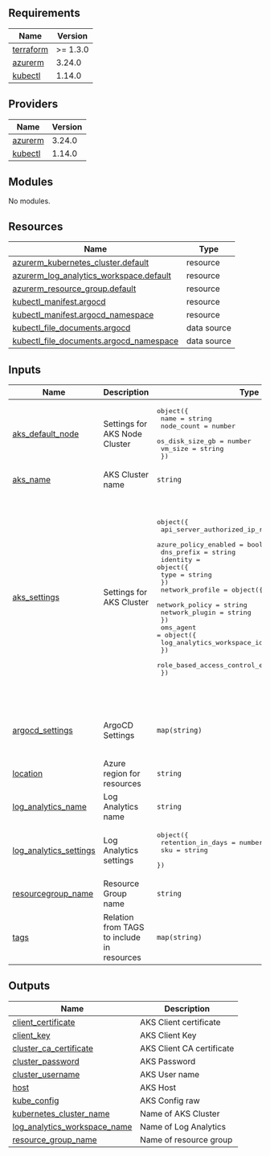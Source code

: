 ## Requirements

| Name | Version |
|------|---------|
| <a name="requirement_terraform"></a> [terraform](#requirement\_terraform) | >= 1.3.0 |
| <a name="requirement_azurerm"></a> [azurerm](#requirement\_azurerm) | 3.24.0 |
| <a name="requirement_kubectl"></a> [kubectl](#requirement\_kubectl) | 1.14.0 |

## Providers

| Name | Version |
|------|---------|
| <a name="provider_azurerm"></a> [azurerm](#provider\_azurerm) | 3.24.0 |
| <a name="provider_kubectl"></a> [kubectl](#provider\_kubectl) | 1.14.0 |

## Modules

No modules.

## Resources

| Name | Type |
|------|------|
| [azurerm_kubernetes_cluster.default](https://registry.terraform.io/providers/hashicorp/azurerm/3.24.0/docs/resources/kubernetes_cluster) | resource |
| [azurerm_log_analytics_workspace.default](https://registry.terraform.io/providers/hashicorp/azurerm/3.24.0/docs/resources/log_analytics_workspace) | resource |
| [azurerm_resource_group.default](https://registry.terraform.io/providers/hashicorp/azurerm/3.24.0/docs/resources/resource_group) | resource |
| [kubectl_manifest.argocd](https://registry.terraform.io/providers/gavinbunney/kubectl/1.14.0/docs/resources/manifest) | resource |
| [kubectl_manifest.argocd_namespace](https://registry.terraform.io/providers/gavinbunney/kubectl/1.14.0/docs/resources/manifest) | resource |
| [kubectl_file_documents.argocd](https://registry.terraform.io/providers/gavinbunney/kubectl/1.14.0/docs/data-sources/file_documents) | data source |
| [kubectl_file_documents.argocd_namespace](https://registry.terraform.io/providers/gavinbunney/kubectl/1.14.0/docs/data-sources/file_documents) | data source |

## Inputs

| Name | Description | Type | Default | Required |
|------|-------------|------|---------|:--------:|
| <a name="input_aks_default_node"></a> [aks\_default\_node](#input\_aks\_default\_node) | Settings for AKS Node Cluster | <pre>object({<br>    name            = string<br>    node_count      = number<br>    os_disk_size_gb = number<br>    vm_size         = string<br>  })</pre> | <pre>{<br>  "name": "default",<br>  "node_count": 1,<br>  "os_disk_size_gb": 30,<br>  "vm_size": "Standard_D2_v2"<br>}</pre> | no |
| <a name="input_aks_name"></a> [aks\_name](#input\_aks\_name) | AKS Cluster name | `string` | `"infra-aks"` | no |
| <a name="input_aks_settings"></a> [aks\_settings](#input\_aks\_settings) | Settings for AKS Cluster | <pre>object({<br>    api_server_authorized_ip_ranges = list(string)<br>    azure_policy_enabled            = bool<br>    dns_prefix                      = string<br>    identity = object({<br>      type = string<br>    })<br>    network_profile = object({<br>      network_policy = string<br>      network_plugin = string<br>    })<br>    oms_agent = object({<br>      log_analytics_workspace_id = string<br>    })<br>    role_based_access_control_enabled = bool<br>  })</pre> | <pre>{<br>  "api_server_authorized_ip_ranges": [<br>    "177.33.139.44/32",<br>    "168.61.176.250/32"<br>  ],<br>  "azure_policy_enabled": true,<br>  "dns_prefix": "k8s",<br>  "identity": {<br>    "type": "SystemAssigned"<br>  },<br>  "network_profile": {<br>    "network_plugin": "kubenet",<br>    "network_policy": "calico"<br>  },<br>  "oms_agent": {<br>    "log_analytics_workspace_id": "3a00c7dd-5a70-4a82-9903-d7dd1d8adce3"<br>  },<br>  "role_based_access_control_enabled": true<br>}</pre> | no |
| <a name="input_argocd_settings"></a> [argocd\_settings](#input\_argocd\_settings) | ArgoCD Settings | `map(string)` | <pre>{<br>  "override_namespace": "argocd",<br>  "version": "v2.4.12"<br>}</pre> | no |
| <a name="input_location"></a> [location](#input\_location) | Azure region for resources | `string` | `"East US"` | no |
| <a name="input_log_analytics_name"></a> [log\_analytics\_name](#input\_log\_analytics\_name) | Log Analytics name | `string` | `"log-aks"` | no |
| <a name="input_log_analytics_settings"></a> [log\_analytics\_settings](#input\_log\_analytics\_settings) | Log Analytics settings | <pre>object({<br>    retention_in_days = number<br>    sku               = string<br>  })</pre> | <pre>{<br>  "retention_in_days": 30,<br>  "sku": "PerGB2018"<br>}</pre> | no |
| <a name="input_resourcegroup_name"></a> [resourcegroup\_name](#input\_resourcegroup\_name) | Resource Group name | `string` | `"resourcegroup-aks"` | no |
| <a name="input_tags"></a> [tags](#input\_tags) | Relation from TAGS to include in resources | `map(string)` | <pre>{<br>  "Environment": "Infra",<br>  "MaintainedBy": "Terraform",<br>  "Repository": "https://github.com/alexbaptista/azuredevops-iac-template-pipeline"<br>}</pre> | no |

## Outputs

| Name | Description |
|------|-------------|
| <a name="output_client_certificate"></a> [client\_certificate](#output\_client\_certificate) | AKS Client certificate |
| <a name="output_client_key"></a> [client\_key](#output\_client\_key) | AKS Client Key |
| <a name="output_cluster_ca_certificate"></a> [cluster\_ca\_certificate](#output\_cluster\_ca\_certificate) | AKS Client CA certificate |
| <a name="output_cluster_password"></a> [cluster\_password](#output\_cluster\_password) | AKS Password |
| <a name="output_cluster_username"></a> [cluster\_username](#output\_cluster\_username) | AKS User name |
| <a name="output_host"></a> [host](#output\_host) | AKS Host |
| <a name="output_kube_config"></a> [kube\_config](#output\_kube\_config) | AKS Config raw |
| <a name="output_kubernetes_cluster_name"></a> [kubernetes\_cluster\_name](#output\_kubernetes\_cluster\_name) | Name of AKS Cluster |
| <a name="output_log_analytics_workspace_name"></a> [log\_analytics\_workspace\_name](#output\_log\_analytics\_workspace\_name) | Name of Log Analytics |
| <a name="output_resource_group_name"></a> [resource\_group\_name](#output\_resource\_group\_name) | Name of resource group |
